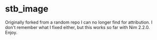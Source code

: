 # stb_image
Originally forked from a random repo I can no longer find for attribution. I don't remember what I fixed either, but this works so far with Nim 2.2.0. Enjoy.
